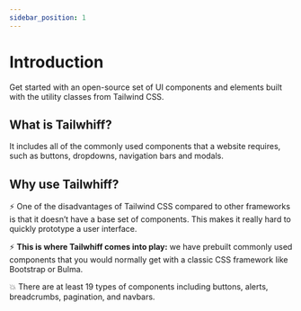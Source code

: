 ```yaml
---
sidebar_position: 1
---
```


# Introduction
Get started with an open-source set of UI components and elements built with the utility classes from Tailwind CSS.

## What is Tailwhiff?
It includes all of the commonly used components that a website requires, such as buttons, dropdowns, navigation bars and modals.

## Why use Tailwhiff?
⚡️ One of the disadvantages of Tailwind CSS compared to other frameworks is that it doesn’t have a base set of components. This makes it really hard to quickly prototype a user interface.

⚡️ **This is where Tailwhiff comes into play:** we have prebuilt commonly used components that you would normally get with a classic CSS framework like Bootstrap or Bulma.

💥 There are at least 19 types of components including buttons, alerts, breadcrumbs, pagination, and navbars.